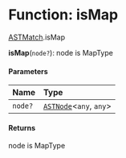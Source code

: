 # Function: isMap

[ASTMatch](/en/auto-docs/free-layout-editor/modules/ASTMatch.md).isMap

**isMap**(`node?`): node is MapType

#### Parameters

| Name | Type |
| :------ | :------ |
| `node?` | [`ASTNode`](/en/auto-docs/free-layout-editor/classes/ASTNode.md)<`any`, `any`> |

#### Returns

node is MapType
